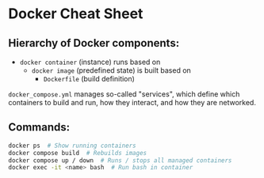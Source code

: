 
# Docker Cheat Sheet

## Hierarchy of Docker components:

+ `docker container` (instance) runs based on
  + `docker image` (predefined state) is built based on
    + `Dockerfile` (build definition)

`docker_compose.yml` manages so-called "services", which define which containers to build and run, how they interact,
and how they are networked.

## Commands:

```bash
docker ps  # Show running containers
docker compose build  # Rebuilds images
docker compose up / down  # Runs / stops all managed containers
docker exec -it <name> bash  # Run bash in container
```
